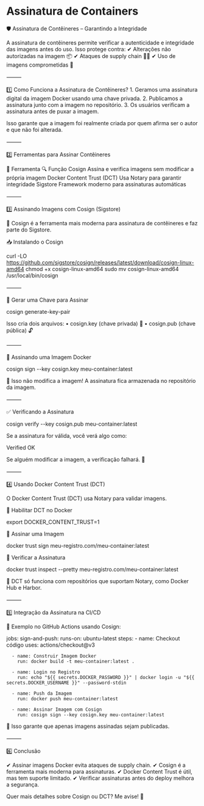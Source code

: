 # Assinatura de Containers

🛡️ Assinatura de Contêineres – Garantindo a Integridade

A assinatura de contêineres permite verificar a autenticidade e integridade das imagens antes do uso. Isso protege contra:
✔ Alterações não autorizadas na imagem 📦
✔ Ataques de supply chain 🕵️‍♂️
✔ Uso de imagens comprometidas 🚨

⸻

1️⃣ Como Funciona a Assinatura de Contêineres?
	1.	Geramos uma assinatura digital da imagem Docker usando uma chave privada.
	2.	Publicamos a assinatura junto com a imagem no repositório.
	3.	Os usuários verificam a assinatura antes de puxar a imagem.

Isso garante que a imagem foi realmente criada por quem afirma ser o autor e que não foi alterada.

⸻

2️⃣ Ferramentas para Assinar Contêineres

🔧 Ferramenta	🔍 Função
Cosign	Assina e verifica imagens sem modificar a própria imagem
Docker Content Trust (DCT)	Usa Notary para garantir integridade
Sigstore	Framework moderno para assinaturas automáticas



⸻

3️⃣ Assinando Imagens com Cosign (Sigstore)

📌 Cosign é a ferramenta mais moderna para assinatura de contêineres e faz parte do Sigstore.

📥 Instalando o Cosign

curl -LO https://github.com/sigstore/cosign/releases/latest/download/cosign-linux-amd64
chmod +x cosign-linux-amd64
sudo mv cosign-linux-amd64 /usr/local/bin/cosign



⸻

📝 Gerar uma Chave para Assinar

cosign generate-key-pair

Isso cria dois arquivos:
	•	cosign.key (chave privada) 🔑
	•	cosign.pub (chave pública) 🔓

⸻

📌 Assinando uma Imagem Docker

cosign sign --key cosign.key meu-container:latest

📌 Isso não modifica a imagem! A assinatura fica armazenada no repositório da imagem.

⸻

✅ Verificando a Assinatura

cosign verify --key cosign.pub meu-container:latest

Se a assinatura for válida, você verá algo como:

Verified OK

Se alguém modificar a imagem, a verificação falhará. 🚨

⸻

4️⃣ Usando Docker Content Trust (DCT)

O Docker Content Trust (DCT) usa Notary para validar imagens.

🔹 Habilitar DCT no Docker

export DOCKER_CONTENT_TRUST=1

🔹 Assinar uma Imagem

docker trust sign meu-registro.com/meu-container:latest

🔹 Verificar a Assinatura

docker trust inspect --pretty meu-registro.com/meu-container:latest

📌 DCT só funciona com repositórios que suportam Notary, como Docker Hub e Harbor.

⸻

5️⃣ Integração da Assinatura na CI/CD

📌 Exemplo no GitHub Actions usando Cosign:

jobs:
  sign-and-push:
    runs-on: ubuntu-latest
    steps:
      - name: Checkout código
        uses: actions/checkout@v3

      - name: Construir Imagem Docker
        run: docker build -t meu-container:latest .

      - name: Login no Registro
        run: echo "${{ secrets.DOCKER_PASSWORD }}" | docker login -u "${{ secrets.DOCKER_USERNAME }}" --password-stdin

      - name: Push da Imagem
        run: docker push meu-container:latest

      - name: Assinar Imagem com Cosign
        run: cosign sign --key cosign.key meu-container:latest

📌 Isso garante que apenas imagens assinadas sejam publicadas.

⸻

6️⃣ Conclusão

✔ Assinar imagens Docker evita ataques de supply chain.
✔ Cosign é a ferramenta mais moderna para assinaturas.
✔ Docker Content Trust é útil, mas tem suporte limitado.
✔ Verificar assinaturas antes do deploy melhora a segurança.

Quer mais detalhes sobre Cosign ou DCT? Me avise! 🚀